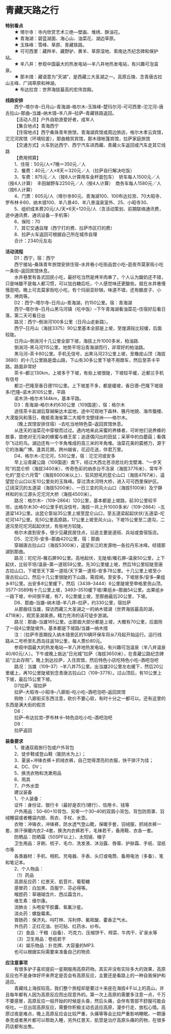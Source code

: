 # 青藏天路之行  

**特别看点**  
&emsp;&emsp;★ 塔尔寺：寺内欣赏艺术三绝—壁画、堆绣、酥油花。  
&emsp;&emsp;★ 青海湖：碧蓝湖面、海心山、油菜花、湖边草原。  
&emsp;&emsp;★ 玉珠峰：雪峰、草原、青藏铁路。  
&emsp;&emsp;★ 可可西里：藏羚羊、藏野驴、黄羊、草原湿地、索南达杰纪念碑和保护站。  
&emsp;&emsp;★ 羊八井：参观中国最大的热发电站—羊八井地热发电站，有兴趣可泡温泉。  
&emsp;&emsp;★ 那木措：藏语意为“天湖”，是西藏三大圣湖之一。高原丘陵、念青唐古拉山主峰、广阔草原和神湖。  
&emsp;&emsp;★ 布达拉宫：世界海拔最高的宏伟宫殿。  

**线路安排**  
&emsp;&emsp;西宁–塔尔寺–日月山–青海湖–格尔木–玉珠峰–楚玛尔河–可可西里–沱沱河–唐古拉山–那曲–当雄–纳木错–羊八井–拉萨–青藏铁路返回。  
&emsp;&emsp;【活动人员】户外自助游爱好者，成年人  
&emsp;&emsp;【集合地点】青海西宁  
&emsp;&emsp;【住宿地点】西宁桑珠青年旅馆，青海湖宾馆或周边旅店，格尔木孝云宾馆，沱沱河宾馆（环境较差），那曲粮贸宾馆，那木错帐篷宾馆，拉萨家庭旅馆  
&emsp;&emsp;【交通方式】火车到达西宁、西宁汽车进西藏、青藏火车返回或汽车走其它线路  
&emsp;&emsp;【费用预算】  
&emsp;&emsp;1、住宿：50元/人×7晚＝350元／人  
&emsp;&emsp;2、餐费：40元／人×8天＝320元／人（拉萨自行解决吃饭）  
&emsp;&emsp;3、车费：875元／人（按8人计算用车金杯面包车）　轿车每人1500元／人（按4人计算）　丰田越野车2250元／人（按4人计算）　商务车每人1580元／人（按6人计算）  
&emsp;&emsp;4、门票：605元/人（塔尔寺80元、青海湖100、100布达拉宫、70大昭寺、罗布林卡60、纳木错100、羊八景40、羊八景温泉室外、25、小昭寺30、  
&emsp;&emsp;5、组织成本费20元/人/天×6天=120元/人（含活动策划、前期联络通讯费，途中通讯费、通讯设备－手机等）  
&emsp;&emsp;6、保险：70  
&emsp;&emsp;7、其它交通自理（西宁打的费、拉萨市区打的费）  
&emsp;&emsp;8、拉萨火车返回可根据自己所在城市自理  
&emsp;&emsp;合计：2340元左右  

**活动流程**  
&emsp;&emsp;D1：西宁，宿：西宁  
&emsp;&emsp;西宁接站–桑珠青年旅馆安排住宿–水井巷小吃街品尝小吃–逛夜市莫家街小吃一条街–返回宾馆休息。  
&emsp;&emsp;水井巷里有各式回民小吃，最好吃当然是烤羊肉串了，个人认为酸奶还不错，只是味酸不是每人都习惯，可以加白糖后吃，个人感觉味还更酸些。就在水井巷慢慢逛吧。晚上可去莫家街吃小吃，有个玛丽亚砂锅，味道不错，还有酿皮子、小饼、烤肉等。  
&emsp;&emsp;D2：西宁–塔尔寺–日月山–青海湖，约150公里。宿：青海湖  
&emsp;&emsp;西宁–塔尔寺–日月山黑马河镇（吃中饭）–下午青海湖看油菜花–住宿好后看日落，第二天可看日出  
&emsp;&emsp;路况：西宁–倒淌河100多公里（日月山走新路）。  
&emsp;&emsp;西宁–日月山（海拔3375）90公里基本全部是上坡，至煌源段比较缓，后面较陡。  
&emsp;&emsp;日月山–倒淌河十几公里全部下坡，海拔上升1000多米，柏油路.  
&emsp;&emsp;倒淌河–黑马河115公里。地势平坦沿青海湖而行，非常好的柏油路。  
&emsp;&emsp;黑马河–茶卡80公里。手机无信号，出黑马河23公里上坡，至橡皮山顶（海拔3680）的十几公里路是盘山路，下山有30多公里下坡不用蹬车，然后至茶卡平路。路面非常好  
&emsp;&emsp;茶卡–都兰130km，上坡多于下坡，有些上坡很陡，下坡较平缓，近都兰手机有信号  
&emsp;&emsp;都兰–巴隆至香日德110公里。上下坡差不多，都是缓坡，香日德–巴隆下坡居多/巴隆–诺木洪105公里，平路  
&emsp;&emsp;诺木洪–格尔木144km，基本平路。  
&emsp;&emsp;D3：青海湖–格尔木约630公里（109国道），宿：格尔木  
&emsp;&emsp;途径茶卡盐湖后穿越柴达木盆地，途中可观地下森林、雅丹地貌、海市蜃楼、大漠旋风和落日，晚抵青海省第二大城市戈壁绿洲——格尔木。  
&emsp;&emsp;（晚上宾馆安排住宿）–去吃当地特色菜–返回宾馆休息。  
&emsp;&emsp;从连天的油菜花中穿梭而过过。遇内地来此采蜜的养蜂者，可听他们说养蜂的故事，尝绝对无污染的蜂蜜与蜂王浆；追逐偶闪出的田鼠；采草中的白蘑菇；看偶尔飞过的鸟。湖边还有一个羊角堆成的高三米的羊角堆。油菜花美的震撼力，源于它的浩瀚广博。逢其花期，跨州越省，花迎花送，伴君万里。  
&emsp;&emsp;D4、格尔木–沱沱河，530公里，宿：沱沱河或安多  
&emsp;&emsp;早上沿青藏公路（109国道）南下，经过大西北苍凉悲壮的戈壁滩、“一步天险”的昆仑桥（海拔3400米）、传奇色彩的纳赤台不冻泉（海拔3776米）、常年不化的“昆仑六月雪”（海拔6000米以上）、狂风怒吼的昆仑山口（海拔4767米）、遥望昆仑山口以东10公里处的玉珠峰。穿过清水河特大桥，进入可可西里保护区。辽阔深沉的五道梁（海拔5200米）、一日三变的风火山口（海拔5100米）及宁静祥和的长江源头沱沱河大桥（海拔4500米）。  
&emsp;&emsp;路况：格尔木–（109–2864）120公里，基本都是上坡路，前30公里较平坦，出格尔木30–40公里手机没信号，海拔一共上升1000多米/（109–2864）–五道梁143公里。出昆仑泵站35公里上坡至昆仑山口，至五道梁起起伏伏/五道梁–坨坨河147公里。先50公里高原路，17公里上坡至风火山，下坡15公里至二道沟，二道沟至坨坨河起起伏伏，有些地方较陡。  
&emsp;&emsp;格尔木直到安多，很少见藏民居住点，沿途主要是道班、兵站或食宿饭店。  
&emsp;&emsp;D5、沱沱河–安多–那曲420公里，宿：那曲  
&emsp;&emsp;穿越唐古拉山口（海拔5300米），遥望长江的发源地—各拉丹东冰峰。经错那湖到那曲。  
&emsp;&emsp;路况：坨坨河–雁石屏90公里。高地起伏，无陡坡/雁石屏–温泉50公里，上下起伏，比较平坦/温泉–第一道班59公里。先30公里缓上坡，然后18公里较陡至唐古拉山口，下坡至天下第一道班/天下第一道班–安多78公里。十几公里上坡至小唐古拉山口，然后十几公里很陡的下山路，需捏闸。至安多，下坡居多/安多–果组乡81公里。出安多8公里缓下，然后（3438–3444）6公里陡坡至申格里贡山顶。3577–3589有十几公里上坡，3493–3510缓下坡/果组乡–那曲54公里。出果组乡一路下坡，中间很平缓，有7，8公里缓上坡，至那曲最后20公里，下坡。  
&emsp;&emsp;D6、那曲–当雄–纳木错–羊八井–拉萨，约330公里，宿拉萨  
&emsp;&emsp;从那曲往当雄，探访西藏三大圣湖之一的纳木错湖（世界海拔最高的湖，4718米），观赏圣湖美景。精力充沛的话可徒步游湖。  
&emsp;&emsp;路况：那曲–当雄165公里。出那曲大部分都是上坡，大概有70公里，后面除了一段4公里陡坡外，基本都是下坡路/当雄—纳木措  
&emsp;&emsp;注：（拉萨市首期投入纳木错景区的10辆环保车将从7月起开始运行。运行线路从二号桥至扎西岛往返18公里，每人票价80元。  
&emsp;&emsp;参观中国最大的热发电站—羊八井地热发电站，有兴趣可泡温泉（羊八井温泉40/60元/人）。下午或晚上抵达“日光城”拉萨（海拔3650米），在青藏公路纪念碑前“立此存照”。晚上到达拉萨，入住宾馆，然后特色小店吃特色小吃–酒吧泡吧  
&emsp;&emsp;路况：当雄（109–37）–羊八井75公里。出当雄20公里左右缓下，然后20公里缓上，再10公里陡坡到念青唐古拉山口（109–3778）。过山顶后，有10公里上下坡，最后15公里下坡。  
&emsp;&emsp;D7拉萨，宿拉萨  
&emsp;&emsp;拉萨–大昭寺–小昭寺–八廊街–吃小吃–酒吧泡吧–返回宾馆  
&emsp;&emsp;购物：八廊街买东西注意，砍价不要心软，有时十分之一都可以。还有这里的东西是满大街的假货  
&emsp;&emsp;D8：  
&emsp;&emsp;拉萨–布达拉宫–罗布林卡–特色店吃小吃–酒吧泡吧  
&emsp;&emsp;D9：  
&emsp;&emsp;拉萨返回  

**装备要求**  
&emsp;&emsp;1、普通双肩旅行包或户外背包  
&emsp;&emsp;2、徒步鞋或登山鞋（能防水为上）；  
&emsp;&emsp;3、夏装+冲锋衣裤＋抓绒衣裤，自己觉得漂亮的衣服，快干排汗为佳；  
&emsp;&emsp;4、DC、DV；  
&emsp;&emsp;5、换洗衣物和洗漱用品  
&emsp;&emsp;6、雨具  
&emsp;&emsp;7、户外水壶  
&emsp;&emsp;建议装备  
&emsp;&emsp;1、个人装备：  
&emsp;&emsp;证件：身份证、银行卡（最好是农行/建行）、信用卡、钱等  
&emsp;&emsp;户外用品：50–60+10背包、另带一个30–40的双肩小背包、背包防雨罩、羽绒睡袋或者睡袋内胆、雨衣、手杖、水壶。  
&emsp;&emsp;衣物：冲锋衣，冲锋裤，防水透气登山靴，保暖手套，羽绒服，抓绒衣裤一套，排汗保暖内衣2–4套，换洗内衣裤若干，毛袜若干，备用鞋、衣各一套。  
&emsp;&emsp;防晒品：防晒霜（50SPF以上）、太阳镜、帽子  
&emsp;&emsp;卫生用品：牙刷、梳子、毛巾、洗发液、沐浴露、唇膏、护肤霜、手纸、湿纸巾等  
&emsp;&emsp;各类器材：手机、相机、充电器、手表、头灯或电筒、备用电池（多备）、笔和笔记本。  
&emsp;&emsp;2、个人物品：  
&emsp;&emsp;（1）药品  
&emsp;&emsp;高原反应药：红景天、肌苷片、葡萄糖  
&emsp;&emsp;感冒药：白加黑、百服宁、芬必得等。  
&emsp;&emsp;喉腔药：草珊瑚含片、西瓜霜含片。  
&emsp;&emsp;维生素：维尔康。  
&emsp;&emsp;消肺炎：头咆安苄胶囊、氧氟沙星。  
&emsp;&emsp;消炎药：螺旋霉素。  
&emsp;&emsp;胃肠药：保济丸、吗叮林、泻利停、氟哌酸、藿香正气水。  
&emsp;&emsp;外伤药：正红花油、创可贴、红药水、纱布。  
&emsp;&emsp;（2）食品：干粮（自备）、巧克力、压缩饼干、榨菜、牛肉干、矿泉水等  
&emsp;&emsp;（3）卫生用品：卷纸若干  
&emsp;&emsp;（4）娱乐物品：扑克牌、大容量的MP3.  
&emsp;&emsp;也可以根据实际需要来准备自己的物资.  

**应注意事项**  
&emsp;&emsp;有很多驴子喜欢提前一星期服用高原药物。其实并没有实际多大的效果，高原反应也不是身体好坏来界定是否会有高原反应，主要还是看路上的一种自我保护和适应。  
&emsp;&emsp;青藏线上海拔较高，我们整个旅程却是要过十来座在海拔4千以上的高山，并且每年都有人因为高原反应而出现意外的。第一次上高原的需要多注意一点，千万不要感冒，高原反应一般开始的时候是头昏，然后头痛，会伴有胃部不舒服可能会呕吐。一旦出现高原反应，需要你积极主动去适应高原，漫步行走，放松心情。高原过夜是难点，晚上高原反应会比较严重，头痛等等会比较严重影响睡眠，一颗康泰克或者黑片都可以帮助入睡，另外红景天、肌苷是治疗高原头痛的药物，在很多药店都有出售。  